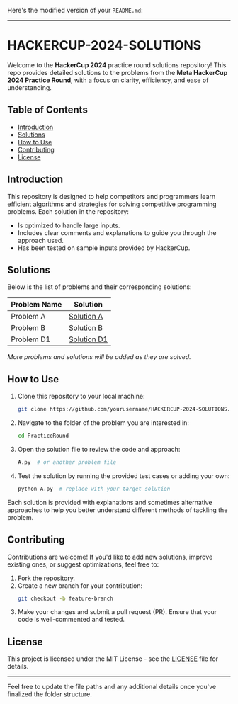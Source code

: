 Here's the modified version of your `README.md`:

---

# HACKERCUP-2024-SOLUTIONS

Welcome to the **HackerCup 2024** practice round solutions repository! This repo provides detailed solutions to the problems from the **Meta HackerCup 2024 Practice Round**, with a focus on clarity, efficiency, and ease of understanding. 

## Table of Contents
- [Introduction](#introduction)
- [Solutions](#solutions)
- [How to Use](#how-to-use)
- [Contributing](#contributing)
- [License](#license)

## Introduction
This repository is designed to help competitors and programmers learn efficient algorithms and strategies for solving competitive programming problems. Each solution in the repository:
- Is optimized to handle large inputs.
- Includes clear comments and explanations to guide you through the approach used.
- Has been tested on sample inputs provided by HackerCup.

## Solutions
Below is the list of problems and their corresponding solutions:

| Problem Name  | Solution |                   
|---------------|--------------------------------------|
| Problem A     | [Solution A](./PracticeRound/A.py) 
| Problem B     | [Solution B](./PracticeRound/B.py)  
| Problem D1    | [Solution D1](./PracticeRound/D1.py)


*More problems and solutions will be added as they are solved.*

## How to Use
1. Clone this repository to your local machine:
    ```bash
    git clone https://github.com/yourusername/HACKERCUP-2024-SOLUTIONS.git
    ```
2. Navigate to the folder of the problem you are interested in:
    ```bash
    cd PracticeRound
    ```
3. Open the solution file to review the code and approach:
    ```bash
    A.py  # or another problem file
    ```
4. Test the solution by running the provided test cases or adding your own:
    ```bash
    python A.py  # replace with your target solution
    ```

Each solution is provided with explanations and sometimes alternative approaches to help you better understand different methods of tackling the problem.

## Contributing
Contributions are welcome! If you'd like to add new solutions, improve existing ones, or suggest optimizations, feel free to:
1. Fork the repository.
2. Create a new branch for your contribution:
    ```bash
    git checkout -b feature-branch
    ```
3. Make your changes and submit a pull request (PR). Ensure that your code is well-commented and tested.

## License
This project is licensed under the MIT License - see the [LICENSE](./LICENSE) file for details.

---

Feel free to update the file paths and any additional details once you've finalized the folder structure.
